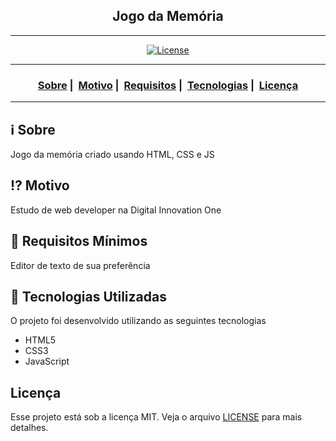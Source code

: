 <h2 align="center">Jogo da Memória</h2>

___




<p align="center">
  <a href="LICENSE">
    <img alt="License" src="https://img.shields.io/badge/license-MIT-%23F8952D">
  </a>
</p>

___

<h3 align="center">
  <a href="#information_source-sobre">Sobre</a>&nbsp;|&nbsp;
  <a href="#interrobang-motivo">Motivo</a>&nbsp;|&nbsp;
  <a href="#seedling-requisitos-mínimos">Requisitos</a>&nbsp;|&nbsp;
  <a href="#rocket-tecnologias-utilizadas">Tecnologias</a>&nbsp;|&nbsp;
  <a href="#licença">Licença</a>
</h3>

___


## :information_source: Sobre

Jogo da memória criado usando HTML, CSS e JS

## :interrobang: Motivo

Estudo de web developer na Digital Innovation One

## :seedling: Requisitos Mínimos

Editor de texto de sua preferência

## :rocket: Tecnologias Utilizadas 

O projeto foi desenvolvido utilizando as seguintes tecnologias

- HTML5
- CSS3
- JavaScript

## Licença 

Esse projeto está sob a licença MIT. Veja o arquivo [LICENSE](LICENSE) para mais detalhes.
